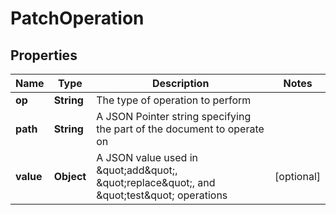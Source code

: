 

# PatchOperation


## Properties

| Name | Type | Description | Notes |
|------------ | ------------- | ------------- | -------------|
|**op** | **String** | The type of operation to perform |  |
|**path** | **String** | A JSON Pointer string specifying the part of the document to operate on |  |
|**value** | **Object** | A JSON value used in \&quot;add\&quot;, \&quot;replace\&quot;, and \&quot;test\&quot; operations |  [optional] |



